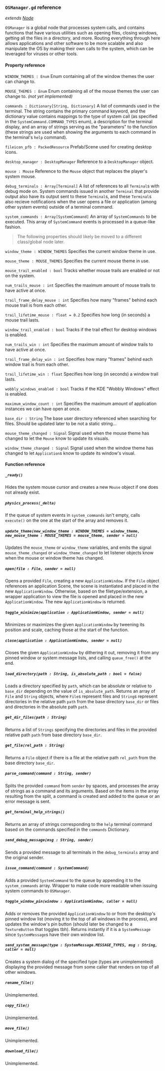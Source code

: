 ### `OSManager.gd` reference
*extends [Node](https://docs.godotengine.org/en/stable/classes/class_node.html)*

`OSManager` is a global node that processes system calls, and contains functions that have various utilities such as opening files, closing windows, getting all the files in a directory, and more. Routing everything through here allows applications and other software to be more scalable and also manipulate the OS by making their own calls to the system, which can be leveraged for viruses or other tools.

#### Property reference
`WINDOW_THEMES : Enum`
Enum containing all of the window themes the user can change to.

`MOUSE_THEMES : Enum`
Enum containing all of the mouse themes the user can change to. *(not yet implemented)*

`commands : Dictionary[String, Dictionary]`
A list of commands used in the terminal. The string contains the primary command keyword, and the dictionary value contains mappings to the type of system call (as specified in the `SystemCommand.COMMAND_TYPES` enum), a description for the terminal display, and an array of strings serving as the "parameters" to the function (these strings are used when showing the arguments to each command in the terminal's `help` command).

`fileicon_pfb : PackedResource`
Prefab/Scene used for creating desktop icons.

`desktop_manager : DesktopManager`
Reference to a `DesktopManager` object.

`mouse : Mouse`
Reference to the `Mouse` object that replaces the player's system mouse.

`debug_terminals : Array[Terminal]`
A list of references to all `Terminal`s with debug mode on. System commands issued in another `Terminal` that provide output also have its output sent to these `Terminal`s, and these `Terminal`s also recieve notifications when the user opens a file or application (among other system events) outside of a terminal command.

`system_commands : Array[SystemCommand]`
An array of `SystemCommands` to be executed. This array of `SystemCommand` events is processed in a queue-like fashion.

> The following properties should likely be moved to a different class/global node later.

`window_theme : WINDOW_THEMES`
Specifies the current window theme in use.

`mouse_theme : MOUSE_THEMES`
Specifies the current mouse theme in use.

`mouse_trail_enabled : bool`
Tracks whether mouse trails are enabled or not on the system.

`num_trails_mouse : int`
Specifies the maximum amount of mouse trails to have active at once.

`trail_frame_delay_mouse : int`
Specifies how many "frames" behind each mouse trail is from each other.

`trail_lifetime_mouse : float = 0.2`
Specifies how long (in seconds) a mouse trail lasts.

`window_trail_enabled : bool`
Tracks if the trail effect for desktop windows is enabled.

`num_trails_win : int`
Specifies the maximum amount of window trails to have active at once.

`trail_frame_delay_win : int`
Specifies how many "frames" behind each window trail is from each other.

`trail_lifetime_win : float`
Specifies how long (in seconds) a window trail lasts.

`wobbly_windows_enabled : bool`
Tracks if the KDE "Wobbly Windows" effect is enabled.

`maximum_window_count : int`
Specifies the maximum amount of application instances we can have open at once.

`base_dir : String`
The base user directory referenced when searching for files. Should be updated later to be not a static string...

`mouse_theme_changed : Signal`
Signal used when the mouse theme has changed to let the `Mouse` know to update its visuals.

`window_theme_changed : Signal`
Signal used when the window theme has changed to let `Application`s know to update its window's visual.

#### Function reference
##### `_ready()`
Hides the system mouse cursor and creates a new `Mouse` object if one does not already exist.

##### `physics_process(_delta)`
If the queue of system events in `system_commands` isn't empty, calls `execute()` on the one at the start of the array and removes it.

##### `update_theme(new_window_theme : WINDOW_THEMES = window_theme, new_mouse_theme : MOUSE_THEMES = mouse_theme, sender = null)`
Updates the `mouse_theme` or `window_theme` variables, and emits the signal `mouse_theme_changed` or `window_theme_changed` to let listener objects know when the mouse or window theme has changed.

##### `open(file : File, sender = null)`
Opens a provided `File`, creating a new `ApplicationWindow`. If the `File` object references an application Scene, the scene is instantiated and placed in the new `ApplicationWindow`. Otherwise, based on the filetype/extension, a wrapper application to view the file is opened and placed in the new `ApplicationWindow`. The new `ApplicationWindow` is returned.

##### `toggle_minimize(application : ApplicationWindow, sender = null)`
Minimizes or maximizes the given `ApplicationWindow` by tweening its position and scale, caching those at the start of the function.

##### `close(application : ApplicationWindow, sender = null)`
Closes the given `ApplicationWindow` by dithering it out, removing it from any pinned window or system message lists, and calling `queue_free()` at the end.

##### `load_directory(path : String, is_absolute_path : bool = false)`
Loads a directory specified by `path`, which can be absolute or relative to `base_dir` depending on the value of `is_absolute_path`. Returns an array of `File` and `String` objects, where `File`s represent files and `String`s represent directories in the relative path `path` from the base directory `base_dir` or files and directories in the absolute path `path`.

##### `get_dir_files(path : String)`
Returns a list of `Strings` specifying the directories and files in the provided relative path `path` from base directory `base_dir`.

##### `get_file(rel_path : String)`
Returns a `File` object if there is a file at the relative path `rel_path` from the base directory `base_dir`.

##### `parse_command(command : String, sender)`
Splits the provided `command` from `sender` by spaces, and processes the array of strings as a command and its arguments. Based on the items in the array resulting from the split, a command is created and added to the queue or an error message is sent.

##### `get_terminal_help_strings()`
Returns an array of strings corresponding to the `help` terminal command based on the commands specified in the `commands` Dictionary.

##### `send_debug_message(msg : String, sender)`
Sends a provided message to all terminals in the `debug_terminals` array and the original sender.

##### `issue_command(command : SystemCommand)`
Adds a provided `SystemCommand` to the queue by appending it to the `system_commands` array. Wrapper to make code more readable when issuing system commands to `OSManager`.

##### `toggle_window_pin(window : ApplicationWindow, caller = null)`
Adds or removes the provided `ApplicationWindow` to or from the desktop's pinned window list (moving it to the top of all windows in the process), and updates the window's pin button (should later be changed to a `TextureButton` that toggles tbh). Returns instantly if it is a `SystemMessage` since `SystemMessage`s have their own window list.

##### `send_system_message(type : SystemMessage.MESSAGE_TYPES, msg : String, caller = null)`
Creates a system dialog of the specified type (types are unimplemented) displaying the provided message from some caller that renders on top of all other windows.

##### `rename_file()`
Unimplemented.

##### `copy_file()`
Unimplemented.

##### `move_file()`
Unimplemented.

##### `download_file()`
Unimplemented.
